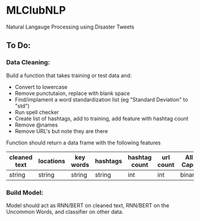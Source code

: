 # MLClubNLP
Natural Langauge Processing using Disaster Tweets


## To Do:

### Data Cleaning:

Build a function that takes training or test data and:

* Convert to lowercase 
* Remove punctutaion, replace with blank space
* Find/implament a word standardization list (eg "Standard Deviation" to "std")
* Run spell checker
* Create list of hashtags, add to training, add feature with hashtag count
* Remove @names
* Remove URL's but note they are there

Function should return a data frame with the following features

|cleaned text|locations|key words|hashtags|hashtag count|url count|All Caps|Uncommon Words|
|-|-|-|-|-|-|-|-|
|string|string|string|string|int|int|binary|string|


### Build Model:

Model should act as RNN/BERT on cleaned text, RNN/BERT on the Uncommon Words, and classifier on other data. 
